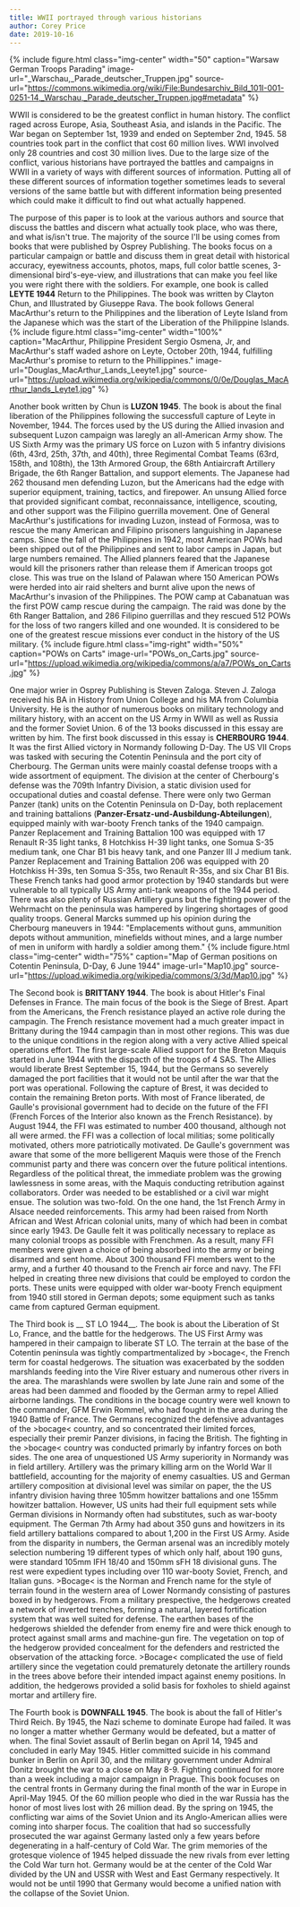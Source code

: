 ```yaml
---
title: WWII portrayed through various historians
author: Corey Price
date: 2019-10-16
---
```


{% include figure.html
  class="img-center"
  width="50"
  caption="Warsaw German Troops Parading"
  image-url="_Warschau,_Parade_deutscher_Truppen.jpg"
  source-url="https://commons.wikimedia.org/wiki/File:Bundesarchiv_Bild_101I-001-0251-14,_Warschau,_Parade_deutscher_Truppen.jpg#metadata"
%}

WWII is considered to be the greatest conflict in human history.  The conflict raged across Europe, Asia, Southeast Asia, and islands in the Pacific.  The War began on September 1st, 1939 and ended on September 2nd, 1945.  58 countries took part in the conflict that cost 60 million lives.  WWI involved only 28 countries and cost 30 million lives.  Due to the large size of the conflict, various historians have portrayed the battles and campaigns in WWII in a variety of ways with different sources of information. Putting all of these different sources of information together sometimes leads to several versions of the same battle but with different information being presented which could make it difficult to find out what actually happened.

The purpose of this paper is to look at the various authors and source that discuss the battles and discern what actually took place, who was there, and what is/isn't true.  The majority of the source I'll be using comes from books that were published by Osprey Publishing.  The books focus on a particular campaign or battle and discuss them in great detail with historical accuracy, eyewitness accounts, photos, maps, full color battle scenes, 3-dimensional bird's-eye-view, and illustrations that can make you feel like you were right there with the soldiers.  For example, one book is called __LEYTE 1944__ Return to the Philippines.  The book was written by Clayton Chun, and Illustrated by Giuseppe Rava.  The book follows General MacArthur's return to the Philippines and the liberation of Leyte Island from the Japanese which was the start of the Liberation of the Philippine Islands.
{% include figure.html
  class="img-center"
  width="100%"
  caption="MacArthur, Philippine President Sergio Osmena, Jr, and MacArthur's staff waded ashore on Leyte, October 20th, 1944, fulfilling MacArthur's promise to return to the Phillippines."
  image-url="Douglas_MacArthur_Lands_Leeyte1.jpg"
  source-url="https://upload.wikimedia.org/wikipedia/commons/0/0e/Douglas_MacArthur_lands_Leyte1.jpg"
%}

Another book written by Chun is __LUZON 1945__.  The book is about the final liberation of the Philippines following the successfull capture of Leyte in November, 1944.  The forces used by the US during the Allied invasion and subsequent Luzon campaign was laregly an all-American Army show.  The US Sixth Army was the primary US force on Luzon with 5 infantry divisions (6th, 43rd, 25th, 37th, and 40th), three Regimental Combat Teams (63rd, 158th, and 108th), the 13th Armored Group, the 68th Antiaircraft Artillery Brigade, the 6th Ranger Battalion, and support elements.  The Japanese had 262 thousand men defending Luzon, but the Americans had the edge with superior equipment, training, tactics, and firepower.  An unsung Allied force that provided significant combat, reconnaissance, intelligence, scouting, and other support was the Filipino guerrilla movement.  One of General MacArthur's justifications for invading Luzon, instead of Formosa, was to rescue the many American and Filipino prisoners languishing in Japanese camps.  Since the fall of the Philippines in 1942, most American POWs had been shipped out of the Philippines and sent to labor camps in Japan, but large numbers remained.  The Allied planners feared that the Japanese would kill the prisoners rather than release them if American troops got close.  This was true on the Island of Palawan where 150 American POWs were herded into air raid shelters and burnt alive upon the news of MacArthur's invasion of the Philippines.  The POW camp at Cabanatuan was the first POW camp rescue during the campaign.  The raid was done by the 6th Ranger Battalion, and 286 Filipino guerrillas and they rescued 512 POWs for the loss of two rangers killed and one wounded.  It is considered to be one of the greatest rescue missions ever conduct in the history of the US military.
{% include figure.html
  class="img-right"
  width="50%"
  caption="POWs on Carts"
  image-url="POWs_on_Carts.jpg"
  source-url="https://upload.wikimedia.org/wikipedia/commons/a/a7/POWs_on_Carts.jpg"
%}

One major wrier in Osprey Publishing is Steven Zaloga.  Steven J. Zaloga received his BA in History from Union College and his MA from Columbia University. He is the author of numerous books on military technology and military history, with an accent on the US Army in WWII as well as Russia and the former Soviet Union.  6 of the 13 books discussed in this essay are written by him.  The first book discussed in this essay is __CHERBOURG 1944__.  It was the first Allied victory in Normandy following D-Day.  The US VII Crops was tasked with securing the Cotentin Peninsula and the port city of Cherbourg.  The German units were mainly coastal defense troops with a wide assortment of equipment.  The division at the center of Cherbourg's defense was the 709th Infantry Division, a static division used for occupational duties and coastal defense.  There were only two German Panzer (tank) units on the Cotentin Peninsula on D-Day, both replacement and training battalions (__Panzer-Ersatz-und-Ausbildung-Abteilungen__), equipped mainly with war-booty French tanks of the 1940 campaign.  Panzer Replacement and Training Battalion 100 was equipped with 17 Renault R-35 light tanks, 8 Hotchkiss H-39 light tanks, one Somua S-35 medium tank, one Char B1 bis heavy tank, and one Panzer III J medium tank. Panzer Replacement and Training Battalion 206 was equipped with 20 Hotchkiss H-39s, ten Somua S-35s, two Renault R-35s, and six Char B1 Bis.  These French tanks had good armor protection by 1940 standards but were vulnerable to all typically US Army anti-tank weapons of the 1944 period.  There was also plenty of Russian Artillery guns but the fighting power of the Wehrmacht on the peninsula was hampered by lingering shortages of good quality troops.  General Marcks summed up his opinion during the Cherbourg maneuvers in 1944: "Emplacements without guns, ammunition depots without ammunition, minefields without mines, and a large number of men in uniform with hardly a soldier among them."
{% include figure.html
  class="img-center"
  width="75%"
  caption="Map of German positions on Cotentin Peninsula, D-Day, 6 June 1944"
  image-url="Map10.jpg"
  source-url="https://upload.wikimedia.org/wikipedia/commons/3/3d/Map10.jpg"
%}

The Second book is __BRITTANY 1944__.  The book is about Hitler's Final Defenses in France.  The main focus of the book is the Siege of Brest.  Apart from the Americans, the French resistance played an active role during the campagin.  The French resistance movement had a much greater impact in Brittany during the 1944 campagin than in most other regions.  This was due to the unique conditions in the region along with a very active Allied speical operations effort.  The first large-scale Allied support for the Breton Maquis started in June 1944 with the dispacth of the troops of 4 SAS.  The Allies would liberate Brest September 15, 1944, but the Germans so severely damaged the port facilities that it would not be until after the war that the port was operational.  Following the capture of Brest, it was decided to contain the remaining Breton ports.  With most of France liberated, de Gaulle's provisional government had to decide on the future of the FFI (French Forces of the Interior also known as the French Resistance).  by August 1944, the FFI was estimated to number 400 thousand, although not all were armed.  the FFI was a collection of local militias; some politically motivated, others more patriotically motivated.  De Gaulle's government was aware that some of the more belligerent Maquis were those of the French communist party and there was concern over the future political intentions.  Regardless of the political threat, the immediate problem was the growing lawlessness in some areas, with the Maquis conducting retribution against collaborators.  Order was needed to be established or a civil war might ensue.  The solution was two-fold.  On the one hand, the 1st French Army in Alsace needed reinforcements.  This army had been raised from North African and West African colonial units, many of which had been in combat since early 1943.  De Gaulle felt it was politically necessary to replace as many colonial troops as possible with Frenchmen.  As a result, many FFI members were given a choice of being absorbed into the army or being disarmed and sent home.  About 300 thousand FFI members went to the army, and a further 40 thousand to the French air force and navy.  The FFI helped in creating three new divisions that could be employed to cordon the ports.  These units were equipped with older war-booty French equipment from 1940 still stored in German depots; some equipment such as tanks came from captured German equipment.

The Third book is __ ST LO 1944__.  The book is about the Liberation of St Lo, France, and the battle for the hedgerows.  The US First Army was hampered in their campaign to liberate ST LO.  The terrain at the base of the Cotentin peninsula was tightly compartmentalized by >bocage<, the French term for coastal hedgerows.  The situation was exacerbated by the sodden marshlands feeding into the Vire River estuary and numerous other rivers in the area.  The marashlands were swollen by late June rain and some of the areas had been dammed and flooded by the German army to repel Allied airborne landings.  The conditions in the bocage country were well known to the commander, GFM Erwin Rommel, who had fought in the area during the 1940 Battle of France.  The Germans recognized the defensive advantages of the >bocage< country, and so concentrated their limited forces, especially their premir Panzer divisions, in facing the British.  The fighting in the >bocage< country was conducted primarly by infantry forces on both sides.  The one area of unquestioned US Army superiority in Normandy was in field artillery.  Artillery was the primary killing arm on the World War II battlefield, accounting for the majority of enemy casualties.  US and German artillery composition at divisional level was similar on paper, the the US infantry division having three 105mm howitzer battalions and one 155mm howitzer battalion.  However, US units had their full equipment sets while German divisions in Normandy often had substitutes, such as war-booty equipment.  The German 7th Army had about 350 guns and howitzers in its field artillery battalions compared to about 1,200 in the First US Army.  Aside from the disparity in numbers, the German arsenal was an incredibly motely selection numbering 19 different types of which only half, about 190 guns, were standard 105mm IFH 18/40 and 150mm sFH 18 divisional guns.  The rest were expedient types including over 110 war-booty Soviet, French, and Italian guns.  >Bocage< is the Norman and French name for the style of terrain found in the western area of Lower Normandy consisting of pastures boxed in by hedgerows.  From a military prespective, the hedgerows created a network of inverted trenches, forming a natural, layered fortification system that was well suited for defense.  The earthen bases of the hedgerows shielded the defender from enemy fire and were thick enough to protect against small arms and machine-gun fire.  The vegetation on top of the hedgerow provided concealment for the defenders and restricted the observation of the attacking force. >Bocage< complicated the use of field artillery since the vegetation could prematurely detonate the artillery rounds in the trees above before their intended impact against enemy positions.  In addition, the hedgerows provided a solid basis for foxholes to shield against mortar and artillery fire.

The Fourth book is __DOWNFALL 1945__.  The book is about the fall of Hitler's Third Reich.  By 1945, the Nazi scheme to dominate Europe had failed.  It was no longer a matter whether Germany would be defeated, but a matter of when.  The final Soviet assault of Berlin began on April 14, 1945 and concluded in early May 1945.  Hitler committed suicide in his command bunker in Berlin on April 30, and the military government under Admiral Donitz brought the war to a close on May 8-9.  Fighting continued for more than a week including a major campaign in Prague.  This book focuses on the central fronts in Germany during the final month of the war in Europe in April-May 1945.  Of the 60 million people who died in the war Russia has the honor of most lives lost with 26 million dead.  By the spring on 1945, the conflicting war aims of the Soviet Union and its Anglo-American allies were coming into sharper focus.  The coalition that had so successfully prosecuted the war against Germany lasted only a few years before degenerating in a half-century of Cold War. The grim memories of the grotesque violence of 1945 helped dissuade the new rivals from ever letting the Cold War turn hot.  Germany would be at the center of the Cold War divided by the UN and USSR with West and East Germany respectively.  It would not be until 1990 that Germany would become a unified nation with the collapse of the Soviet Union.
